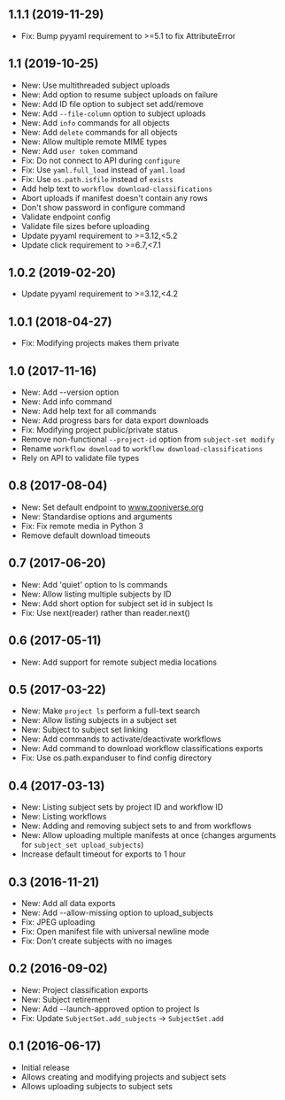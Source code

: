## 1.1.1 (2019-11-29)

- Fix: Bump pyyaml requirement to >=5.1 to fix AttributeError

## 1.1 (2019-10-25)

- New: Use multithreaded subject uploads
- New: Add option to resume subject uploads on failure
- New: Add ID file option to subject set add/remove
- New: Add `--file-column` option to subject uploads
- New: Add `info` commands for all objects
- New: Add `delete` commands for all objects
- New: Allow multiple remote MIME types
- New: Add `user token` command
- Fix: Do not connect to API during `configure`
- Fix: Use `yaml.full_load` instead of `yaml.load`
- Fix: Use `os.path.isfile` instead of `exists`
- Add help text to `workflow download-classifications`
- Abort uploads if manifest doesn't contain any rows
- Don't show password in configure command
- Validate endpoint config
- Validate file sizes before uploading
- Update pyyaml requirement to >=3.12,<5.2
- Update click requirement to >=6.7,<7.1

## 1.0.2 (2019-02-20)

- Update pyyaml requirement to >=3.12,<4.2

## 1.0.1 (2018-04-27)

- Fix: Modifying projects makes them private

## 1.0 (2017-11-16)

- New: Add --version option
- New: Add info command
- New: Add help text for all commands
- New: Add progress bars for data export downloads
- Fix: Modifying project public/private status
- Remove non-functional `--project-id` option from `subject-set modify`
- Rename `workflow download` to `workflow download-classifications`
- Rely on API to validate file types

## 0.8 (2017-08-04)

- New: Set default endpoint to www.zooniverse.org
- New: Standardise options and arguments
- Fix: Fix remote media in Python 3
- Remove default download timeouts

## 0.7 (2017-06-20)

- New: Add 'quiet' option to ls commands
- New: Allow listing multiple subjects by ID
- New: Add short option for subject set id in subject ls
- Fix: Use next(reader) rather than reader.next()

## 0.6 (2017-05-11)

- New: Add support for remote subject media locations

## 0.5 (2017-03-22)

- New: Make `project ls` perform a full-text search
- New: Allow listing subjects in a subject set
- New: Subject to subject set linking
- New: Add commands to activate/deactivate workflows
- New: Add command to download workflow classifications exports
- Fix: Use os.path.expanduser to find config directory

## 0.4 (2017-03-13)

- New: Listing subject sets by project ID and workflow ID
- New: Listing workflows
- New: Adding and removing subject sets to and from workflows
- New: Allow uploading multiple manifests at once (changes arguments for
  `subject_set upload_subjects`)
- Increase default timeout for exports to 1 hour

## 0.3 (2016-11-21)

- New: Add all data exports
- New: Add --allow-missing option to upload_subjects
- Fix: JPEG uploading
- Fix: Open manifest file with universal newline mode
- Fix: Don't create subjects with no images

## 0.2 (2016-09-02)

- New: Project classification exports
- New: Subject retirement
- New: Add --launch-approved option to project ls
- Fix: Update `SubjectSet.add_subjects` -> `SubjectSet.add`

## 0.1 (2016-06-17)

- Initial release
- Allows creating and modifying projects and subject sets
- Allows uploading subjects to subject sets
